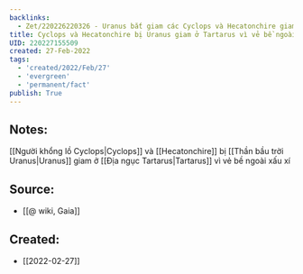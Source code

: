 ```yaml
---
backlinks:
  - Zet/220226220326 - Uranus bắt giam các Cyclops và Hecatonchire giam vào Tartarus
title: Cyclops và Hecatonchire bị Uranus giam ở Tartarus vì vẻ bề ngoài xấu xí
UID: 220227155509
created: 27-Feb-2022
tags:
  - 'created/2022/Feb/27'
  - 'evergreen'
  - 'permanent/fact'
publish: True
---
```

## Notes:
[[Người khổng lồ Cyclops|Cyclops]] và [[Hecatonchire]] bị [[Thần bầu trời Uranus|Uranus]] giam ở [[Địa ngục Tartarus|Tartarus]] vì vẻ bề ngoài xấu xí

## Source:
- [[@ wiki, Gaia]]

## Created:
- [[2022-02-27]]
